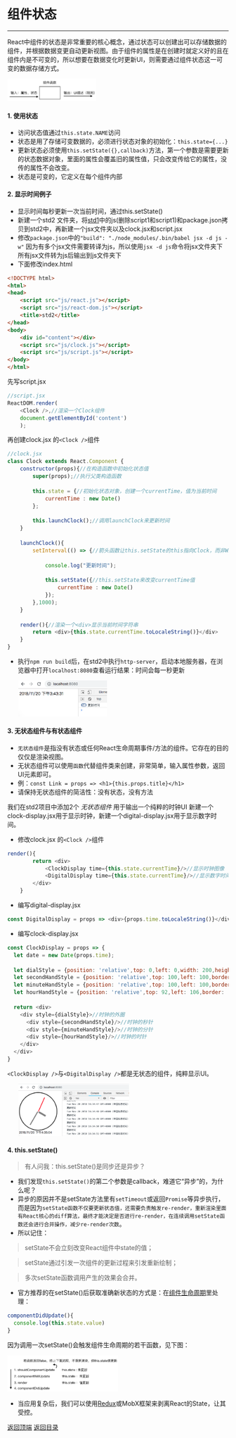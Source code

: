 # 组件状态
------
React中组件的状态是非常重要的核心概念，通过状态可以创建出可以存储数据的组件，并根据数据变更自动更新视图。由于组件的属性是在创建时就定义好的且在组件内是不可变的，所以想要在数据变化时更新UI，则需要通过组件状态这一可变的数据存储方式。

<img src="./images/p1_4.png" width="40%" height="auto"/>

#### 1. 使用状态

* 访问状态值通过`this.state.NAME`访问
* 状态是用了存储可变数据的，必须进行状态对象的初始化：`this.state={...}`
* 更新状态必须使用`this.setState({},callback)`方法，第一个参数是需要更新的状态数据对象，里面的属性会覆盖旧的属性值，只会改变传给它的属性，没传的属性不会改变。
* 状态是可变的，它定义在每个组件内部

#### 2. 显示时间例子
* 显示时间每秒更新一次当前时间，通过this.setState()
* 新建一个std2 文件夹，将[std1](../std/std1)中的js(删除script1和script1)和package.json拷贝到std2中，再新建一个jsx文件夹以及clock.jsx和script.jsx
* 修改`package.json`中的`"build": "./node_modules/.bin/babel jsx -d js -w"` 因为有多个jsx文件需要转译为js，所以使用`jsx -d js`命令将jsx文件夹下所有jsx文件转为js后输出到js文件夹下
* 下面修改index.html
```html
<!DOCTYPE html>
<html>
<head>
    <script src="js/react.js"></script>
    <script src="js/react-dom.js"></script>
    <title>std2</title>
</head>
<body>
    <div id="content"></div>
    <script src="js/clock.js"></script>
    <script src="js/script.js"></script>
</body>
</html>
```
先写script.jsx
```javascript
//script.jsx
ReactDOM.render(
    <Clock />,//渲染一个Clock组件
    document.getElementById('content')
    );
```
再创建clock.jsx 的`<Clock />`组件
```javascript
//clock.jsx
class Clock extends React.Component {
    constructor(props){//在构造函数中初始化状态值
        super(props);//执行父类构造函数

        this.state = {//初始化状态对象，创建一个currentTime，值为当前时间
            currentTime : new Date()
        };

        this.launchClock();//调用launchClock来更新时间
    }

    launchClock(){
        setInterval(() => {//箭头函数让this.setState的this指向Clock，而非Window
            
            console.log("更新时间");

            this.setState({//this.setState来改变currentTime值
                currentTime : new Date()
            });
        },1000);
    }

    render(){//渲染一个<div>显示当前时间字符串
        return <div>{this.state.currentTime.toLocaleString()}</div> 
    }
}
```
* 执行`npm run build`后，在std2中执行`http-server`，启动本地服务器，在浏览器中打开`localhost:8080`查看运行结果：时间会每一秒更新

<img src="./images/p1_5.png" width="40%" height="auto" style="margin-left: 5%" />

#### 3. 无状态组件与有状态组件
* `无状态组件`是指没有状态或任何React生命周期事件/方法的组件。它存在的目的仅仅是渲染视图。
* 无状态组件可以使用`函数`代替组件类来创建，非常简单，输入属性参数，返回UI元素即可。
* 例：`const Link = props => <h1>{this.props.title}</h1>`
* 请保持无状态组件的简洁性：没有状态，没有方法

我们在std2项目中添加2个 *无状态组件* 用于输出一个纯粹的时钟UI
新建一个clock-display.jsx用于显示时钟，新建一个digital-display.jsx用于显示数字时间。

- 修改clock.jsx 的`<Clock />`组件

```javascript
render(){
        return <div>
            <ClockDisplay time={this.state.currentTime}/>//显示时钟图像
            <DigitalDisplay time={this.state.currentTime}/>//显示数字时间
        </div>
    }
```

- 编写digital-display.jsx

```javascript
const DigitalDisplay = props => <div>{props.time.toLocaleString()}</div>
```

- 编写clock-display.jsx

```javascript
const ClockDisplay = props => {
  let date = new Date(props.time);
 
  let dialStyle = {position: 'relative',top: 0,left: 0,width: 200,height: 200,borderRadius: 20000,borderStyle: 'solid',borderColor: 'black'};
  let secondHandStyle = {position: 'relative',top: 100,left: 100,border: '1px solid red',width: '40%',height: 1,transform: 'rotate(' + ((date.getSeconds()/60)*360 - 90 ).toString() + 'deg)',transformOrigin: '0% 0%',backgroundColor: 'red'};
  let minuteHandStyle = {position: 'relative',top: 100,left: 100,border: '1px solid grey',width: '40%',height: 3,transform: 'rotate(' + ((date.getMinutes()/60)*360 - 90 ).toString() + 'deg)',transformOrigin: '0% 0%',backgroundColor: 'grey'};
  let hourHandStyle = {position: 'relative',top: 92,left: 106,border: '1px solid grey',width: '20%',height: 7,transform: 'rotate(' + ((date.getHours()/12)*360 - 90 ).toString() + 'deg)',transformOrigin: '0% 0%',backgroundColor: 'grey'}
  
  return <div>
    <div style={dialStyle}>//时钟的外圈
      <div style={secondHandStyle}/>//时钟的秒针
      <div style={minuteHandStyle}/>//时钟的分针
      <div style={hourHandStyle}/>//时钟的时针
    </div>
  </div>
}
```
`<ClockDisplay />`与`<DigitalDisplay />`都是无状态的组件，纯粹显示UI。

<img src="./images/p1_6.png" width="50%" height="auto" style="margin-left: 5%" />


#### 4. this.setState()

>有人问我：this.setState()是同步还是异步？

* 我们发现`this.setState()`的第二个参数是callback，难道它“异步”的，为什么呢？
* 异步的原因并不是setState方法里有`setTimeout`或返回`Promise`等异步执行，而是因为`setState函数不仅要更新状态值，还需要负责触发re-render，重新渲染里面有React核心的diff算法，最终才能决定是否进行re-render，在连续调用setState函数还会进行合并操作，减少re-render次数`。
* 所以记住：

>setState不会立刻改变React组件中state的值；

>setState通过引发一次组件的更新过程来引发重新绘制；

>多次setState函数调用产生的效果会合并。

* 官方推荐的在setState()后获取准确新状态的方式是：在[组件生命周期](./Lifecycle.md)里处理：

```javascript
componentDidUpdate(){
  console.log(this.state.value)
}
```
因为调用一次setState()会触发组件生命周期的若干函数，见下图：

<img src="./images/p1_17.png" width="50%" height="auto" />

* 当应用复杂后，我们可以使用[Redux](../part2/Redux.md)或MobX框架来剥离React的State，让其受控。

[返回顶端](#组件状态) [返回目录](../README.md) 